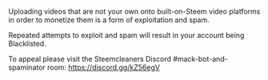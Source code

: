 Uploading videos that are not your own onto built-on-Steem video platforms in order to monetize them is a form of exploitation and spam.

Repeated attempts to exploit and spam will result in your account being Blacklisted.

To appeal please visit the Steemcleaners Discord #mack-bot-and-spaminator room: https://discord.gg/kZ56egV

